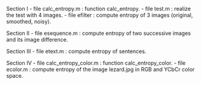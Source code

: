 Section I
    - file calc_entropy.m : function calc_entropy.
    - file test.m : realize the test with 4 images.
    - file efilter : compute entropy of 3 images (original, smoothed, noisy).
    
Section II
    - file esequence.m : compute entropy of two successive images and its image difference.
    
Section III
    - file etext.m : compute entropy of sentences.
    
Section IV
    - file calc_entropy_color.m : function calc_entropy_color.
    - file ecolor.m : compute entropy of the image lezard.jpg in RGB and YCbCr color space.
